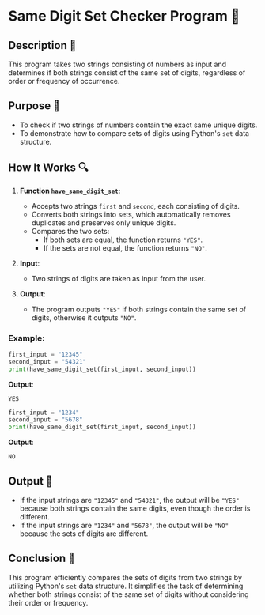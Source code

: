 # Same Digit Set Checker Program 🔢

## Description 📝

This program takes two strings consisting of numbers as input and determines if both strings consist of the same set of digits, regardless of order or frequency of occurrence.

## Purpose 🎯

-   To check if two strings of numbers contain the exact same unique digits.
-   To demonstrate how to compare sets of digits using Python's `set` data structure.

## How It Works 🔍

1. **Function `have_same_digit_set`**:

    - Accepts two strings `first` and `second`, each consisting of digits.
    - Converts both strings into sets, which automatically removes duplicates and preserves only unique digits.
    - Compares the two sets:
        - If both sets are equal, the function returns `"YES"`.
        - If the sets are not equal, the function returns `"NO"`.

2. **Input**:

    - Two strings of digits are taken as input from the user.

3. **Output**:
    - The program outputs `"YES"` if both strings contain the same set of digits, otherwise it outputs `"NO"`.

### Example:

```python
first_input = "12345"
second_input = "54321"
print(have_same_digit_set(first_input, second_input))
```

**Output**:

```
YES
```

```python
first_input = "1234"
second_input = "5678"
print(have_same_digit_set(first_input, second_input))
```

**Output**:

```
NO
```

## Output 📜

-   If the input strings are `"12345"` and `"54321"`, the output will be `"YES"` because both strings contain the same digits, even though the order is different.
-   If the input strings are `"1234"` and `"5678"`, the output will be `"NO"` because the sets of digits are different.

## Conclusion 🚀

This program efficiently compares the sets of digits from two strings by utilizing Python's `set` data structure.
It simplifies the task of determining whether both strings consist of the same set of digits without considering their order or frequency.

